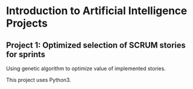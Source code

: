 # Introduction to Artificial Intelligence Projects

## Project 1:  Optimized selection of SCRUM stories for sprints

Using genetic algorithm to optimize value of implemented stories.

This project uses Python3.
